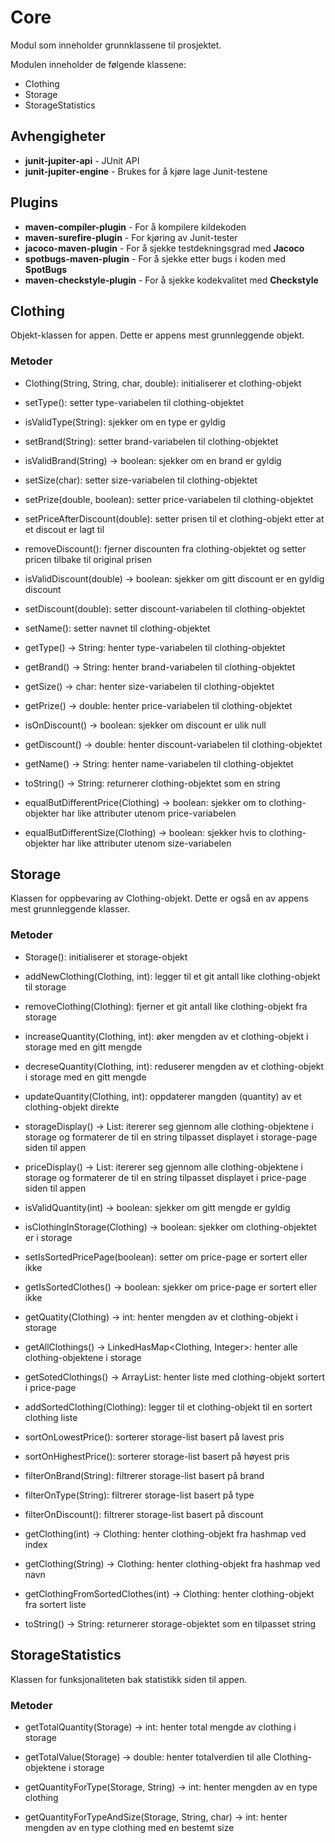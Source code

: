# Core

Modul som inneholder grunnklassene til prosjektet.

Modulen inneholder de følgende klassene:

- Clothing
- Storage
- StorageStatistics

## Avhengigheter

- **junit-jupiter-api** - JUnit API
- **junit-jupiter-engine** - Brukes for å kjøre lage Junit-testene

## Plugins

- **maven-compiler-plugin** - For å kompilere kildekoden
- **maven-surefire-plugin** - For kjøring av Junit-tester
- **jacoco-maven-plugin** - For å sjekke testdekningsgrad med **Jacoco**
- **spotbugs-maven-plugin** - For å sjekke etter bugs i koden med **SpotBugs**
- **maven-checkstyle-plugin** - For å sjekke kodekvalitet med **Checkstyle**

## Clothing

Objekt-klassen for appen. Dette er appens mest grunnleggende objekt.

### Metoder

- Clothing(String, String, char, double): initialiserer et clothing-objekt

- setType(): setter type-variabelen til clothing-objektet

- isValidType(String): sjekker om en type er gyldig

- setBrand(String): setter brand-variabelen til clothing-objektet

- isValidBrand(String) -> boolean: sjekker om en brand er gyldig

- setSize(char): setter size-variabelen til clothing-objektet

- setPrize(double, boolean): setter price-variabelen til clothing-objektet

- setPriceAfterDiscount(double): setter prisen til et clothing-objekt etter at et discout er lagt til

- removeDiscount(): fjerner discounten fra clothing-objektet og setter pricen tilbake til original prisen

- isValidDiscount(double) -> boolean: sjekker om gitt discount er en gyldig discount

- setDiscount(double): setter discount-variabelen til clothing-objektet

- setName(): setter navnet til clothing-objektet

- getType() -> String: henter type-variabelen til clothing-objektet

- getBrand() -> String: henter brand-variabelen til clothing-objektet

- getSize() -> char: henter size-variabelen til clothing-objektet

- getPrize() -> double: henter price-variabelen til clothing-objektet

- isOnDiscount() -> boolean: sjekker om discount er ulik null

- getDiscount() -> double: henter discount-variabelen til clothing-objektet

- getName() -> String: henter name-variabelen til clothing-objektet

- toString() -> String: returnerer clothing-objektet som en string

- equalButDifferentPrice(Clothing) -> boolean: sjekker om to clothing-objekter har like attributer utenom price-variabelen

- equalButDifferentSize(Clothing) -> boolean: sjekker hvis to clothing-objekter har like attributer utenom size-variabelen

## Storage

Klassen for oppbevaring av Clothing-objekt. Dette er også en av appens mest grunnleggende klasser.

### Metoder

- Storage(): initialiserer et storage-objekt

- addNewClothing(Clothing, int): legger til et git antall like clothing-objekt til storage

- removeClothing(Clothing): fjerner et git antall like clothing-objekt fra storage

- increaseQuantity(Clothing, int): øker mengden av et clothing-objekt i storage med en gitt mengde

- decreseQuantity(Clothing, int): reduserer mengden av et clothing-objekt i storage med en gitt mengde

- updateQuantity(Clothing, int): oppdaterer mangden (quantity) av et clothing-objekt direkte

- storageDisplay() -> List<String>: itererer seg gjennom alle clothing-objektene i storage og formaterer de til en string tilpasset displayet i storage-page siden til appen

- priceDisplay() -> List<String>: itererer seg gjennom alle clothing-objektene i storage og formaterer de til en string tilpasset displayet i price-page siden til appen 

- isValidQuantity(int) -> boolean: sjekker om gitt mengde er gyldig 

- isClothingInStorage(Clothing) -> boolean: sjekker om clothing-objektet er i storage

- setIsSortedPricePage(boolean): setter om price-page er sortert eller ikke

- getIsSortedClothes() -> boolean: sjekker om price-page er sortert eller ikke

- getQuatity(Clothing) -> int: henter mengden av et clothing-objekt i storage 

- getAllClothings() -> LinkedHasMap<Clothing, Integer>: henter alle clothing-objektene i storage

- getSotedClothings() -> ArrayList<Clothing>: henter liste med clothing-objekt sortert i price-page

- addSortedClothing(Clothing): legger til et clothing-objekt til en sortert clothing liste

- sortOnLowestPrice(): sorterer storage-list basert på lavest pris

- sortOnHighestPrice(): sorterer storage-list basert på høyest pris

- filterOnBrand(String): filtrerer storage-list basert på brand

- filterOnType(String): filtrerer storage-list basert på type

- filterOnDiscount(): filtrerer storage-list basert på discount 

- getClothing(int) -> Clothing: henter clothing-objekt fra hashmap ved index

- getClothing(String) -> Clothing: henter clothing-objekt fra hashmap ved navn

- getClothingFromSortedClothes(int) -> Clothing: henter clothing-objekt fra sortert liste

- toString() -> String: returnerer storage-objektet som en tilpasset string


## StorageStatistics

Klassen for funksjonaliteten bak statistikk siden til appen.

### Metoder

- getTotalQuantity(Storage) -> int: henter total mengde av clothing i storage 

- getTotalValue(Storage) -> double: henter totalverdien til alle Clothing-objektene i storage

- getQuantityForType(Storage, String) -> int: henter mengden av en type clothing

- getQuantityForTypeAndSize(Storage, String, char) -> int: henter mengden av en type clothing med en bestemt size